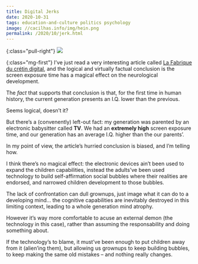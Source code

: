 ```yaml
---
title: Digital Jerks
date: 2020-10-31
tags: education-and-culture politics psychology
image: //cacilhas.info/img/hein.png
permalink: /2020/10/jerk.html
---
```

[desmurget]: https://www.seuil.com/ouvrage/la-fabrique-du-cretin-digital-michel-desmurget/9782021423310

{:class="pull-right"} <img src="{{{ image }}}" />

{:class="mg-first"} I’ve just read a very interesting article called
[La Fabrique du crétin digital][desmurget], and the logical and virtually
factual conclusion is the screen exposure time has a magical effect on the
neurological development.

The *fact* that supports that conclusion is that, for the first time in human
history, the current generation presents an I.Q. lower than the previous.

Seems logical, doesn’t it?

But there’s a (convenently) left-out fact: my generation was parented by an
electronic babysitter called **TV**. We had an **extremely high** screen
exposure time, and our generation has an average I.Q. higher than the our
parents’.

In my point of view, the article’s hurried conclusion is biased, and I’m telling
how.

I think there’s no magical effect: the electronic devices ain’t been used to
expand the children capabilities, instead the adults’ve been used technology to
build self-affirmation social bubbles where their realities are endorsed, and
narrowed children development to those bubbles.

The lack of confrontation can dull grownups, just image what it can do to a
developing mind… the cognitive capabilities are inevitably destroyed in this
limiting context, leading to a whole generation mind atrophy.

However it’s way more comfortable to acuse an external demon (the technology in
this case), rather than assuming the responsability and doing something about.

If the technology’s to blame, it must’ve been enough to put children away from
it (alien’ing them), but allowing us grownups to keep building bubbles, to keep
making the same old mistakes – and nothing really changes.
